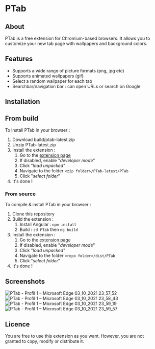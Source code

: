 # PTab

## About
PTab is a free extension for Chromium-based browsers. It allows you to customize your new tab page with wallpapers and background colors.



## Features
* Supports a wide range of picture formats (png, jpg etc)
* Supports animated wallpapers (gif)
* Select a random wallpaper for each tab
* Searchbar/navigation bar : can open URLs or search on Google



## Installation

## From build
To install PTab in your browser :
1. Download build/ptab-latest.zip
2. Unzip PTab-latest.zip
3. Install the extension :
    1. Go to the [extension page](chrome://extensions/)
    2. If disabled, enable "*developer mode*"
    3. Click "*load unpacked*"
    4. Navigate to the folder  ``<zip folder>/PTab-latest/PTab``
    5. Click "*select folder*"
4. It's done !

### From source
To compile & install PTab in your browser :
1. Clone this repository
2. Build the extension :
    1. Install Angular : ``npm install``
    2. Build : ``cd PTab`` then ``ng build``
3. Install the extension :
    1. Go to the [extension page](chrome://extensions/)
    2. If disabled, enable "*developer mode*"
    3. Click "*load unpacked*"
    4. Navigate to the folder  ``<repo folder>/dist/PTab``
    5. Click "*select folder*"
4. It's done !



## Screenshots
![PTab - Profil 1 – Microsoft​ Edge 03_10_2021 23_57_52](https://user-images.githubusercontent.com/39455111/135772802-5699cd0b-45ec-421a-8e23-1f99a2f6faee.png)
![PTab - Profil 1 – Microsoft​ Edge 03_10_2021 23_58_43](https://user-images.githubusercontent.com/39455111/135772816-997c9218-9f53-4548-9ca5-0f1cb02594de.png)
![PTab - Profil 1 – Microsoft​ Edge 03_10_2021 23_59_19](https://user-images.githubusercontent.com/39455111/135772837-87647ab6-38ed-4aae-bbcb-36aeb0071a90.png)
![PTab - Profil 1 – Microsoft​ Edge 03_10_2021 23_59_57](https://user-images.githubusercontent.com/39455111/135772853-a60bfc07-d3bd-4423-bc73-c3fde17fe2e1.png)



## Licence
You are free to use this extension as you want. However, you are not granted to copy, modify or distribute it.